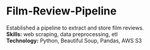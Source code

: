 # Film-Review-Pipeline
Established a pipeline to extract and store film reviews.\
**Skills:** web scraping, data preprocessing, etl\
**Technology:** Python, Beautiful Soup, Pandas, AWS S3 
